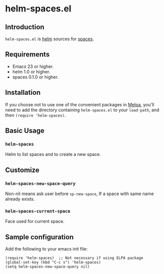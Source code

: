 # helm-spaces.el

## Introduction

`helm-spaces.el` is [helm][helm] sources for [spaces][spaces].

## Requirements

- Emacs 23 or higher.
- helm 1.0 or higher.
- spaces 0.1.0 or higher.

## Installation

If you choose not to use one of the convenient packages in
[Melpa][melpa], you'll need to add the
directory containing `helm-spaces.el` to your `load-path`, and then `(require 'helm-spaces)`.

## Basic Usage

### `helm-spaces`

Helm to list spaces and to create a new space.

## Customize

### `helm-spaces-new-space-query`

Non-nil means ask user before `sp-new-space`, If a space with same name already exists.

### `helm-spaces-current-space`

Face used for current space.

## Sample configuration

Add the following to your emacs init file:

    (require 'helm-spaces)  ;; Not necessary if using ELPA package
    (global-set-key (kbd "C-c s") 'helm-spaces)
    (setq helm-spaces-new-space-query nil)

[melpa]: http://melpa.milkbox.net
[spaces]:https://github.com/chumpage/chumpy-windows#spaces
[helm]:https://github.com/emacs-helm/helm
